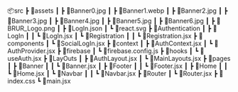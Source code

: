 📦src
 ┣ 📂assets
 ┃ ┣ 📜Banner0.jpg
 ┃ ┣ 📜Banner1.webp
 ┃ ┣ 📜Banner2.jpg
 ┃ ┣ 📜Banner3.jpg
 ┃ ┣ 📜Banner4.jpg
 ┃ ┣ 📜Banner5.jpg
 ┃ ┣ 📜Banner6.jpg
 ┃ ┣ 📜BRUR_Logo.png
 ┃ ┣ 📜LogIn.json
 ┃ ┗ 📜react.svg
 ┣ 📂Authentication
 ┃ ┣ 📂LogIn
 ┃ ┃ ┗ 📜LogIn.jsx
 ┃ ┗ 📂Registration
 ┃ ┃ ┗ 📜Registration.jsx
 ┣ 📂components
 ┃ ┗ 📜SocialLogIn.jsx
 ┣ 📂context
 ┃ ┣ 📜AuthContext.jsx
 ┃ ┗ 📜AuthProvider.jsx
 ┣ 📂firebase
 ┃ ┗ 📜firebase.config.js
 ┣ 📂hooks
 ┃ ┗ 📜useAuth.jsx
 ┣ 📂LayOuts
 ┃ ┣ 📜AuthLayout.jsx
 ┃ ┗ 📜MainLayouts.jsx
 ┣ 📂pages
 ┃ ┣ 📂Banner
 ┃ ┃ ┗ 📜Banner.jsx
 ┃ ┣ 📂Footer
 ┃ ┃ ┗ 📜Footer.jsx
 ┃ ┣ 📂Home
 ┃ ┃ ┗ 📜Home.jsx
 ┃ ┗ 📂Navbar
 ┃ ┃ ┗ 📜Navbar.jsx
 ┣ 📂Router
 ┃ ┗ 📜Router.jsx
 ┣ 📜index.css
 ┗ 📜main.jsx